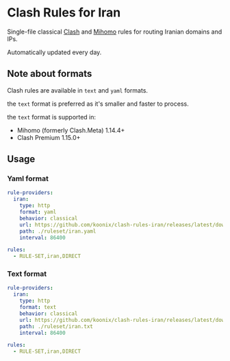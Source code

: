# Clash Rules for Iran

Single-file classical
[Clash](https://github.com/topics/clash)
and [Mihomo](https://github.com/MetaCubeX/mihomo/tree/Meta)
rules for routing Iranian domains and IPs.

Automatically updated every day.

## Note about formats

Clash rules are available in `text` and `yaml` formats.

the `text` format is preferred as it's smaller and faster to process.

the `text` format is supported in:

- Mihomo (formerly Clash.Meta) 1.14.4+
- Clash Premium 1.15.0+

## Usage

### Yaml format

```yaml
rule-providers:
  iran:
    type: http
    format: yaml
    behavior: classical
    url: https://github.com/koonix/clash-rules-iran/releases/latest/download/rules.yaml
    path: ./ruleset/iran.yaml
    interval: 86400

rules:
  - RULE-SET,iran,DIRECT
```

### Text format

```yaml
rule-providers:
  iran:
    type: http
    format: text
    behavior: classical
    url: https://github.com/koonix/clash-rules-iran/releases/latest/download/rules.txt
    path: ./ruleset/iran.txt
    interval: 86400

rules:
  - RULE-SET,iran,DIRECT
```
